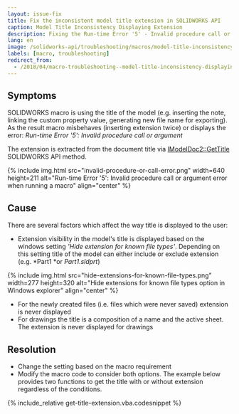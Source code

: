 ```yaml
---
layout: issue-fix
title: Fix the inconsistent model title extension in SOLIDWORKS API
caption: Model Title Inconsistency Displaying Extension
description: Fixing the Run-time Error '5' - Invalid procedure call or argument error when running a macro which is using the title of the model (e.g. inserting the note, linking the custom property value, generating new file name for exporting)
lang: en
image: /solidworks-api/troubleshooting/macros/model-title-inconsistency-displaying-extension/invalid-procedure-or-call-error.png
labels: [macro, troubleshooting]
redirect_from:
  - /2018/04/macro-troubleshooting--model-title-inconsistency-displaying-extension.html
---
```

## Symptoms

SOLIDWORKS macro is using the title of the model (e.g. inserting the note, linking the custom property value, generating new file name for exporting).
As the result macro misbehaves (inserting extension twice) or displays the error: *Run-time Error '5': Invalid procedure call or argument*  

The extension is extracted from the document title via [IModelDoc2::GetTitle](http://help.solidworks.com/2018/english/api/sldworksapi/solidworks.interop.sldworks~solidworks.interop.sldworks.imodeldoc2~gettitle.html) SOLIDWORKS API method.

{% include img.html src="invalid-procedure-or-call-error.png" width=640 height=211 alt="Run-time Error '5': Invalid procedure call or argument error when running a macro" align="center" %}

## Cause

There are several factors which affect the way title is displayed to the user:

* Extension visibility in the model's title is displayed based on the windows setting *'Hide extension for known file types'*.
Depending on this setting title of the model can either include or exclude extension (e.g. *Part1 *or *Part1.sldprt*)  

{% include img.html src="hide-extensions-for-known-file-types.png" width=277 height=320 alt="Hide extensions for known file types option in Windows explorer" align="center" %}

* For the newly created files (i.e. files which were never saved) extension is never displayed
* For drawings the title is a composition of a name and the active sheet. The extension is never displayed for drawings

## Resolution

* Change the setting based on the macro requirement
* Modify the macro code to consider both options. The example below provides two functions to get the title with or without extension regardless of the conditions.

{% include_relative get-title-extension.vba.codesnippet %}
